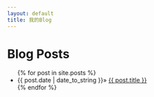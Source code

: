 ```yaml
---
layout: default
title: 我的Blog
---
```


<div id="home">
	<h1>Blog Posts</h1>
	<ul class="posts">
		{% for post in site.posts %}
			<li>
				<span>{{ post.date | date_to_string }}</span>&raquo; <a href="{{ site.baseurl }}{{ post.url }}">{{ post.title }}</a>
			</li>
		{% endfor %}
	</ul>
</div>